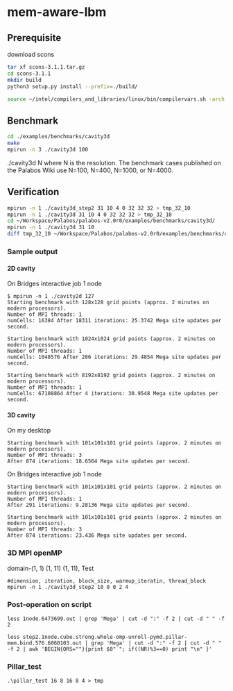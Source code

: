 # mem-aware-lbm

## Prerequisite
download scons
```bash
tar xf scons-3.1.1.tar.gz
cd scons-3.1.1
mkdir build
python3 setup.py install --prefix=./build/

source ~/intel/compilers_and_libraries/linux/bin/compilervars.sh -arch intel64 -platform linux
```

## Benchmark
```bash
cd ./examples/benchmarks/cavity3d
make
mpirun -n 3 ./cavity3d 100
```
./cavity3d N
where N is the resolution. The benchmark cases published 
on the Palabos Wiki use N=100, N=400, N=1000, or N=4000.

## Verification
```bash
mpirun -n 1 ./cavity3d_step2 31 10 4 0 32 32 32 > tmp_32_10
mpirun -n 1 ./cavity3d 31 10 4 0 32 32 32 > tmp_32_10
cd ~/Workspace/Palabos/palabos-v2.0r0/examples/benchmarks/cavity3d/
mpirun -n 1 ./cavity3d 31 10
diff tmp_32_10 ~/Workspace/Palabos/palabos-v2.0r0/examples/benchmarks/cavity3d/tmp_32_10
```

### Sample output

#### 2D cavity
On Bridges interactive job 1 node
```
$ mpirun -n 1 ./cavity2d 127
Starting benchmark with 128x128 grid points (approx. 2 minutes on modern processors).
Number of MPI threads: 1
numCells: 16384 After 18311 iterations: 25.3742 Mega site updates per second.

Starting benchmark with 1024x1024 grid points (approx. 2 minutes on modern processors).
Number of MPI threads: 1
numCells: 1048576 After 286 iterations: 29.4854 Mega site updates per second.

Starting benchmark with 8192x8192 grid points (approx. 2 minutes on modern processors).
Number of MPI threads: 1
numCells: 67108864 After 4 iterations: 30.9548 Mega site updates per second.

```

#### 3D cavity
On my desktop
```
Starting benchmark with 101x101x101 grid points (approx. 2 minutes on modern processors).
Number of MPI threads: 3
After 874 iterations: 18.6564 Mega site updates per second.
```

On Bridges interactive job 1 node
```
Starting benchmark with 101x101x101 grid points (approx. 2 minutes on modern processors).
Number of MPI threads: 1
After 291 iterations: 9.28136 Mega site updates per second.

Starting benchmark with 101x101x101 grid points (approx. 2 minutes on modern processors).
Number of MPI threads: 3
After 874 iterations: 23.436 Mega site updates per second.
```

### 3D MPI openMP
domain-(1, 1) (1, 11) (1, 11), Test
```
#dimension, iteration, block_size, warmup_iteratin, thread_block
mpirun -n 1 ./cavity3d_step2 10 0 0 2 4
```

### Post-operation on script
`less 1node.6473699.out | grep 'Mega' | cut -d ":" -f 2 | cut -d " " -f 2`

`less step2.1node.cube.strong.whole-omp-unroll-pymd.pillar-mem.bind.576.6060103.out | grep 'Mega' | cut -d ":" -f 2 | cut -d " " -f 2 | awk 'BEGIN{ORS=""}{print $0" "; if((NR)%3==0) print "\n" }'`

### Pillar_test
`.\pillar_test 16 8 16 8 4 > tmp`

